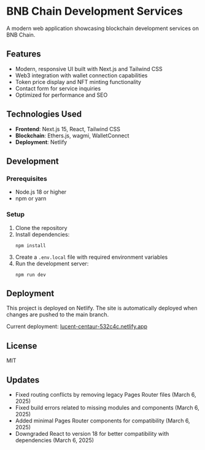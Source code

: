 # BNB Chain Development Services

A modern web application showcasing blockchain development services on BNB Chain.

## Features

- Modern, responsive UI built with Next.js and Tailwind CSS
- Web3 integration with wallet connection capabilities
- Token price display and NFT minting functionality
- Contact form for service inquiries
- Optimized for performance and SEO

## Technologies Used

- **Frontend**: Next.js 15, React, Tailwind CSS
- **Blockchain**: Ethers.js, wagmi, WalletConnect
- **Deployment**: Netlify

## Development

### Prerequisites

- Node.js 18 or higher
- npm or yarn

### Setup

1. Clone the repository
2. Install dependencies:
   ```
   npm install
   ```
3. Create a `.env.local` file with required environment variables
4. Run the development server:
   ```
   npm run dev
   ```

## Deployment

This project is deployed on Netlify. The site is automatically deployed when changes are pushed to the main branch.

Current deployment: [lucent-centaur-532c4c.netlify.app](https://lucent-centaur-532c4c.netlify.app)

## License

MIT

## Updates

- Fixed routing conflicts by removing legacy Pages Router files (March 6, 2025)
- Fixed build errors related to missing modules and components (March 6, 2025)
- Added minimal Pages Router components for compatibility (March 6, 2025)
- Downgraded React to version 18 for better compatibility with dependencies (March 6, 2025)